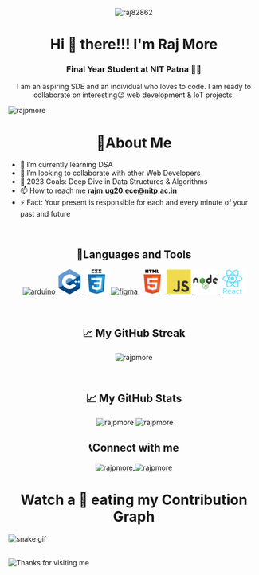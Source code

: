 <p align="center"><img src="https://github.com/rajpmore/RaJ/blob/main/46207-programmer.gif" alt="raj82862" width="250" height="250" /></a></p>
<h1 align="center">Hi 👋 there!!! I'm Raj More</h1>
<h3 align="center">Final Year Student at NIT Patna 👨‍🎓</h3>

<p align="center" >I am an aspiring SDE and an individual who loves to code. I am ready to collaborate on interesting😉 web development & IoT projects. </p>

<p align="left"> <img src="https://komarev.com/ghpvc/?username=rajpmore&label=Profile%20views&color=0e75b6&style=flat" alt="rajpmore" /> </p>

<h1 align="center">👦About Me</h1>

- 🌱 I’m currently learning DSA
- 👯 I’m looking to collaborate with other Web Developers
- 🥅 2023 Goals: Deep Dive in Data Structures & Algorithms
- 📫 How to reach me **rajm.ug20.ece@nitp.ac.in**
- ⚡ Fact: Your present is responsible for each and every minute of your past and future
 
<br/>
<h2 align="center">	📝Languages and Tools</h2>

<p align="center"> <a href="https://www.arduino.cc/" target="_blank"> <img src="https://cdn.worldvectorlogo.com/logos/arduino-1.svg" alt="arduino" width="50" height="50"/> </a> <a href="https://www.w3schools.com/cpp/" target="_blank"> <img src="https://raw.githubusercontent.com/devicons/devicon/master/icons/cplusplus/cplusplus-original.svg" alt="cplusplus" width="50" height="50"/> </a> <a href="https://www.w3schools.com/css/" target="_blank"> <img src="https://raw.githubusercontent.com/devicons/devicon/master/icons/css3/css3-original-wordmark.svg" alt="css3" width="50" height="50"/> </a> <a href="https://www.figma.com/" target="_blank"> <img src="https://www.vectorlogo.zone/logos/figma/figma-icon.svg" alt="figma" width="50" height="50"/> </a> <a href="https://www.w3.org/html/" target="_blank"> <img src="https://raw.githubusercontent.com/devicons/devicon/master/icons/html5/html5-original-wordmark.svg" alt="html5" width="50" height="50"/> </a> <a href="https://developer.mozilla.org/en-US/docs/Web/JavaScript" target="_blank"> <img src="https://raw.githubusercontent.com/devicons/devicon/master/icons/javascript/javascript-original.svg" alt="javascript" width="50" height="50"/> </a> <a href="https://nodejs.org" target="_blank"> <img src="https://raw.githubusercontent.com/devicons/devicon/master/icons/nodejs/nodejs-original-wordmark.svg" alt="nodejs" width="50" height="50"/> </a> <a href="https://reactjs.org/" target="_blank"> <img src="https://raw.githubusercontent.com/devicons/devicon/master/icons/react/react-original-wordmark.svg" alt="react" width="50" height="50"/></a> </p>

<br>
<h2 align="center"> 📈 My GitHub Streak</h2>
<p align="center"><img align="center" src="https://github-readme-streak-stats.herokuapp.com/?user=rajpmore&theme=radical" alt="rajpmore" /></p><br/>
<h2 align="center"> 📈 My GitHub Stats</h2>

<p align="center" >&nbsp;<img align="center" src="https://github-readme-stats.vercel.app/api?username=rajpmore&show_icons=true&locale=en&theme=radical" alt="rajpmore" />
<img align="center" margin="0.5rem" src="https://github-readme-stats.vercel.app/api/top-langs?username=rajpmore&show_icons=true&locale=en&layout=compact&theme=radical" alt="rajpmore" /></p>

<!--<a href="https://github.com/rajpmore/github-readme-activity-graph"><img border-radius="10px" alt="rajpmore Activity Graph" src="https://activity-graph.herokuapp.com/graph?username=rajpmore&bg_color=0D1117&color=5BCDEC&line=5BCDEC&point=FFFFFF&hide_border=true" /></a>-->

<h2 align="center">	📞Connect with me</h2>

<p align="center"> <a href="https://twitter.com/rajpmore" target="_blank"> <img align="center" src="https://raw.githubusercontent.com/rahuldkjain/github-profile-readme-generator/master/src/images/icons/Social/twitter.svg" alt="rajpmore" height="30" width="40" /> </a> <a href="https://www.linkedin.com/in/rajpmore/" target="_blank"> <img align="center" src="https://raw.githubusercontent.com/rahuldkjain/github-profile-readme-generator/master/src/images/icons/Social/linked-in-alt.svg" alt="rajpmore" height="25" width="32" /> </a> </p>
<h1 align = 'Center'>Watch a 🐍 eating my Contribution Graph</h1>

![snake gif](https://github.com/rajpmore/rajpmore/blob/output/github-contribution-grid-snake.gif)

<br>

<img height="120" alt="Thanks for visiting me" width="100%" src="https://raw.githubusercontent.com/BrunnerLivio/brunnerlivio/master/images/marquee.svg" />
